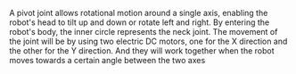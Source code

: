 A pivot joint allows rotational motion around a single axis, enabling the robot's head to tilt up and down or rotate left and right. By entering the robot's body, the inner circle represents the neck joint. The movement of the joint will be by using two electric DC motors, one for the X direction and the other for the Y direction. And they will work together when the robot moves towards a certain angle between the two axes
